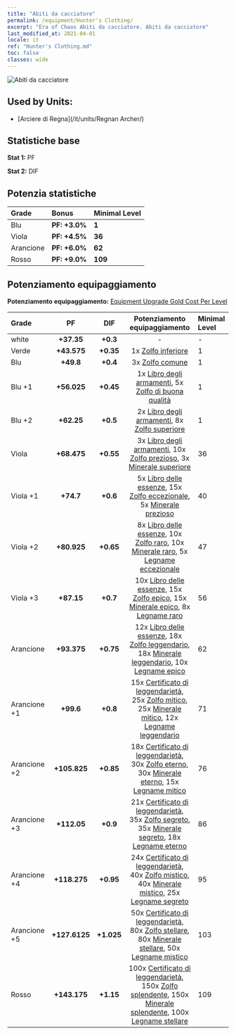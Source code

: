 ```yaml
---
title: "Abiti da cacciatore"
permalink: /equipment/Hunter's Clothing/
excerpt: "Era of Chaos Abiti da cacciatore. Abiti da cacciatore"
last_modified_at: 2021-04-01
locale: it
ref: "Hunter's Clothing.md"
toc: false
classes: wide
---
```


  ![Abiti da cacciatore](/images/e/e_99024.png)

## Used by Units:

* [Arciere di Regna](/it/units/Regnan Archer/) 


## Statistiche base
 **Stat 1:** PF

 **Stat 2:** DIF

## Potenzia statistiche

  |     Grade    |   Bonus | Minimal Level | 
  |:-------------|:--------|:--------------| 
  | Blu | **PF: +3.0%** | **1** | 
  | Viola | **PF: +4.5%** | **36** | 
  | Arancione | **PF: +6.0%** | **62** | 
  | Rosso | **PF: +9.0%** | **109** | 


## Potenziamento equipaggiamento
 **Potenziamento equipaggiamento:** [Equipment Upgrade Gold Cost Per Level](/equipment/EquipmentUpgradeCostPerLevel/) 

  |          Grade      | PF | DIF | Potenziamento equipaggiamento | Minimal Level |
  |:--------------------|:---------:|:---------:|:----------------:|:--------------|
  | white | **+37.35** | **+0.3** | - | - |
  | Verde | **+43.575** | **+0.35** | 1x [Zolfo inferiore](/it/Items/mat_3/) | 1 |
  | Blu | **+49.8** | **+0.4** | 3x [Zolfo comune](/it/Items/mat_9/) | 1 |
  | Blu +1 | **+56.025** | **+0.45** | 1x [Libro degli armamenti](/it/Items/mat_18/), 5x [Zolfo di buona qualità](/it/Items/mat_15/) | 1 |
  | Blu +2 | **+62.25** | **+0.5** | 2x [Libro degli armamenti](/it/Items/mat_25/), 8x [Zolfo superiore](/it/Items/mat_22/) | 1 |
  | Viola | **+68.475** | **+0.55** | 3x [Libro degli armamenti](/it/Items/mat_32/), 10x [Zolfo prezioso](/it/Items/mat_29/), 3x [Minerale superiore](/it/Items/mat_19/) | 36 |
  | Viola +1 | **+74.7** | **+0.6** | 5x [Libro delle essenze](/it/Items/mat_39/), 15x [Zolfo eccezionale](/it/Items/mat_36/), 5x [Minerale prezioso](/it/Items/mat_26/) | 40 |
  | Viola +2 | **+80.925** | **+0.65** | 8x [Libro delle essenze](/it/Items/mat_46/), 10x [Zolfo raro](/it/Items/mat_43/), 10x [Minerale raro](/it/Items/mat_40/), 5x [Legname eccezionale](/it/Items/mat_34/) | 47 |
  | Viola +3 | **+87.15** | **+0.7** | 10x [Libro delle essenze](/it/Items/mat_53/), 15x [Zolfo epico](/it/Items/mat_50/), 15x [Minerale epico](/it/Items/mat_47/), 8x [Legname raro](/it/Items/mat_41/) | 56 |
  | Arancione | **+93.375** | **+0.75** | 12x [Libro delle essenze](/it/Items/mat_60/), 18x [Zolfo leggendario](/it/Items/mat_57/), 18x [Minerale leggendario](/it/Items/mat_54/), 10x [Legname epico](/it/Items/mat_48/) | 62 |
  | Arancione +1 | **+99.6** | **+0.8** | 15x [Certificato di leggendarietà](/it/Items/mat_67/), 25x [Zolfo mitico](/it/Items/mat_64/), 25x [Minerale mitico](/it/Items/mat_61/), 12x [Legname leggendario](/it/Items/mat_55/) | 71 |
  | Arancione +2 | **+105.825** | **+0.85** | 18x [Certificato di leggendarietà](/it/Items/mat_74/), 30x [Zolfo eterno](/it/Items/mat_71/), 30x [Minerale eterno](/it/Items/mat_68/), 15x [Legname mitico](/it/Items/mat_62/) | 76 |
  | Arancione +3 | **+112.05** | **+0.9** | 21x [Certificato di leggendarietà](/it/Items/mat_81/), 35x [Zolfo segreto](/it/Items/mat_78/), 35x [Minerale segreto](/it/Items/mat_75/), 18x [Legname eterno](/it/Items/mat_69/) | 86 |
  | Arancione +4 | **+118.275** | **+0.95** | 24x [Certificato di leggendarietà](/it/Items/mat_88/), 40x [Zolfo mistico](/it/Items/mat_85/), 40x [Minerale mistico](/it/Items/mat_82/), 25x [Legname segreto](/it/Items/mat_76/) | 95 |
  | Arancione +5 | **+127.6125** | **+1.025** | 50x [Certificato di leggendarietà](/it/Items/mat_95/), 80x [Zolfo stellare](/it/Items/mat_92/), 80x [Minerale stellare](/it/Items/mat_89/), 50x [Legname mistico](/it/Items/mat_83/) | 103 |
  | Rosso | **+143.175** | **+1.15** | 100x [Certificato di leggendarietà](/it/Items/mat_102/), 150x [Zolfo splendente](/it/Items/mat_99/), 150x [Minerale splendente](/it/Items/mat_96/), 100x [Legname stellare](/it/Items/mat_90/) | 109 |


